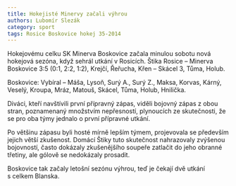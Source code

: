 ```yaml
---
title: Hokejisté Minervy začali výhrou
authors: Lubomír Slezák
category: sport
tags: Rosice Boskovice hokej 35-2014 
---
```


Hokejovému celku SK Minerva Boskovice začala minulou sobotu nová hokejová sezóna, když sehrál utkání v Rosicích. Štika Rosice – Minerva Boskovice 3:5 (0:1, 2:2, 1:2), Krejčí, Řeřucha, Křen – Skácel 3, Tůma, Holub.

Boskovice: Vybíral – Máša, Lysoň, Surý A., Surý Z., Maksa, Korvas, Kárný, Veselý, Kroupa, Mráz, Matouš, Skácel, Tůma, Holub, Hnilička.

Diváci, kteří navštívili první přípravný zápas, viděli bojovný zápas z obou stran, poznamenaný množstvím nepřesností, plynoucích ze skutečnosti, že se pro oba týmy jednalo o první přípravné utkání.

Po většinu zápasu byli hosté mírně lepším týmem, projevovala se především jejich větší zkušenost. Domácí Štiky tuto skutečnost nahrazovaly zvýšenou bojovností, často dokázaly zkušenějšího soupeře zatlačit do jeho obranné třetiny, ale gólově se nedokázaly prosadit.

Boskovice tak začaly letošní sezónu výhrou, teď je čekají dvě utkání s celkem Blanska.